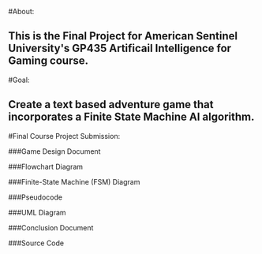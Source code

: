 #About:

This is the Final Project for American Sentinel University's GP435 Artificail Intelligence for Gaming course.
-------------------------------------------------------------------
#Goal:

Create a text based adventure game that incorporates a Finite State Machine AI algorithm.
-------------------------------------------------------------------
#Final Course Project Submission:

###Game Design Document

###Flowchart Diagram

###Finite-State Machine (FSM) Diagram

###Pseudocode

###UML Diagram

###Conclusion Document

###Source Code

